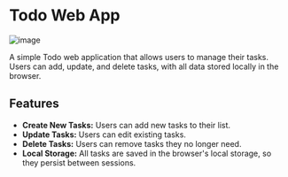 # Todo Web App
![image](https://github.com/user-attachments/assets/135e07dc-76eb-4cfe-ba76-b950c8d9cf54)


A simple Todo web application that allows users to manage their tasks. Users can add, update, and delete tasks, with all data stored locally in the browser.

## Features

- **Create New Tasks:** Users can add new tasks to their list.
- **Update Tasks:** Users can edit existing tasks.
- **Delete Tasks:** Users can remove tasks they no longer need.
- **Local Storage:** All tasks are saved in the browser's local storage, so they persist between sessions.

